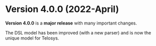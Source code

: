 # Version 4.0.0 (2022-April)

**Version 4.0.0** is a **major release** with many important changes.

The DSL model has been improved (with a new parser) and is now the unique model for Telosys.







